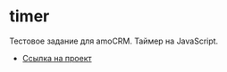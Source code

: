 # timer
Тестовое задание для amoCRM. Таймер на JavaScript.

- [Ссылка на проект](https://malkov-am.github.io/timer)
